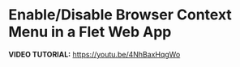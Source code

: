 # Enable/Disable Browser Context Menu in a Flet Web App

**VIDEO TUTORIAL:** https://youtu.be/4NhBaxHqgWo